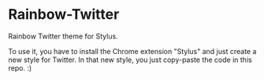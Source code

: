 # Rainbow-Twitter
Rainbow Twitter theme for Stylus.

To use it, you have to install the Chrome extension "Stylus" and just create a new style for Twitter. In that new style, you just copy-paste the code in this repo. :)
